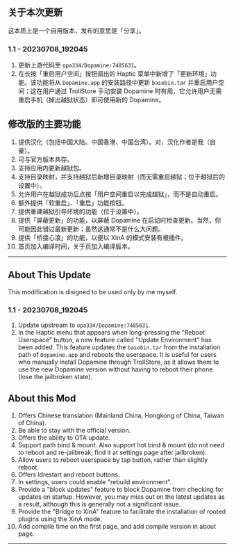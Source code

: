 ## 关于本次更新

这本质上是一个自用版本，发布的意思是「分享」。

### 1.1 - 20230708_192045

1. 更新上游代码至 `opa334/Dopamine:7485631`。
2. 在长按「重启用户空间」按钮调出的 Haptic 菜单中新增了「更新环境」功能。该功能将从 `Dopamine.app` 的安装路径中更新 `basebin.tar` 并重启用户空间；这在用户通过 TrollStore 手动安装 Dopamine 时有用，它允许用户无需重启手机（掉出越狱状态）即可使用新的 Dopamine。

## 修改版的主要功能

1. 提供汉化（包括中国大陆、中国香港、中国台湾）。对，汉化作者是我（自豪）。
2. 可与官方版本共存。
3. 支持应用内更新越狱包。
4. 支持目录映射，并支持越狱后新增目录映射（而无需重启越狱；位于越狱后的设置中）。
5. 允许用户在越狱成功后点按「用户空间重启以完成越狱」，而不是自动重启。
6. 额外提供「软重启」、「重启」功能按钮。
7. 提供重建越狱引导环境的功能（位于设置中）。
8. 提供「屏蔽更新」的功能，以屏蔽 Dopamine 在启动时检查更新。当然，你可能因此错过最新更新；虽然这通常不是什么大问题。
9. 提供「桥接心浪」的功能，以便以 XinA 的模式安装有根插件。
10. 首页加入编译时间，关于页加入编译版本。

------

## About This Update

This modification is disigned to be used only by me myself.

### 1.1 - 20230708_192045

1. Update upstream to `opa334/Dopamine:7485631`.
2. In the Haptic menu that appears when long-pressing the "Reboot Userspace" button, a new feature called "Update Environment" has been added. This feature updates the `basebin.tar` from the installation path of `Dopamine.app` and reboots the userspace. It is useful for users who manually install Dopamine through TrollStore, as it allows them to use the new Dopamine version without having to reboot their phone (lose the jailbroken state).

## About this Mod

1. Offers Chinese translation (Mainland China, Hongkong of China, Taiwan of China).
2. Be able to stay with the official version.
3. Offers the ability to OTA update.
4. Support path bind & mount. Also support hot bind & mount (do not need to reboot and re-jailbreak; find it at settings page after jailbroken).
5. Allow users to reboot userspace by tap button, rather than slightly reboot.
6. Offers ldrestart and reboot buttons.
7. In settings, users could enable "rebuild environment".
8. Provide a "block updates" feature to block Dopamine from checking for updates on startup. However, you may miss out on the latest updates as a result, although this is generally not a significant issue.
9. Provide the "Bridge to XinA" feature to facilitate the installation of rooted plugins using the XinA mode.
10. Add compile time on the first page, and add compile version in about page.

------
